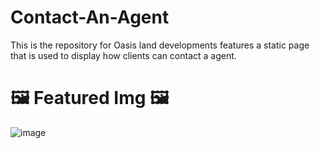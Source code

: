 # Contact-An-Agent

This is the repository for Oasis land developments features a static page that is used to display how clients can contact a agent.

# 🖼️ Featured Img 🖼️
![image](https://user-images.githubusercontent.com/64540871/188481841-02909d81-1b66-45a2-9571-395eb9c68e13.png)

